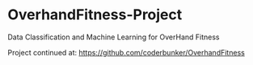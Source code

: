 # OverhandFitness-Project
Data Classification and Machine Learning for OverHand Fitness 

Project continued at: https://github.com/coderbunker/OverhandFitness

